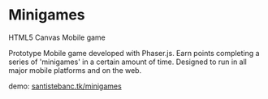 # Minigames
HTML5 Canvas Mobile game

Prototype Mobile game developed with Phaser.js. Earn points completing a series of 'minigames' in a certain amount of time. Designed to run in all major mobile platforms and on the web.

demo: [santistebanc.tk/minigames](https://santistebanc.tk/minigames)
